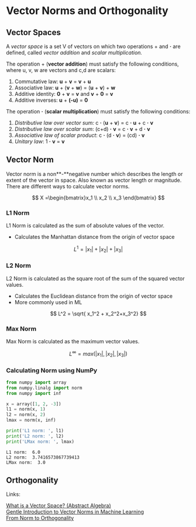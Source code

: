 # Vector Norms and Orthogonality

## Vector Spaces

 A _vector space_ is a set V of vectors on which two operations + and **·** are defined, called _vector addition_ and _scalar multiplication._

The operation + \(**vector addition**\) must satisfy the following conditions, where u, v, w are vectors and c,d are scalars:

1. Commutative law: **u** + **v** = **v** + **u**
2. Associative law:  **u** + \(**v** + **w**\) = \(**u** + **v**\) + **w**
3. Additive identity:  **0** + **v** = **v**   and   **v** + **0** = **v**
4. Additive inverses: **u** + **\(-u\)** = **0**

The operation **·** \(**scalar multiplication**\) must satisfy the following conditions:

1. _Distributive law over vector sum:_ c **·** \(**u** + **v**\) = c **·** **u** + c **·** **v**
2. _Distributive law over scalar sum_: \(c+d\) **·** **v** = c **·** **v** + d **·** **v**
3. _Associative law of scalar product_: c **·** \(d **·** **v**\) = \(cd\) **·** **v**
4. _Unitary law_: 1 **·** **v** = **v**

## Vector Norm

Vector norm is a non**-**negative number which describes the length or extent of the vector in space. Also known as vector length or magnitude. There are different ways to calculate vector norms.

$$
X =\begin{bmatrix}x_1 \\ x_2 \\ x_3 \end{bmatrix}
$$

### L1 Norm

L1 Norm is calculated as the sum of absolute values of the vector.

* Calculates the Manhattan distance from the origin of vector space

$$
L^1 = |x_1| + |x_2|+|x_3|
$$

### L2 Norm

L2 Norm is calculated as the square root of the sum of the squared vector values.

* Calculates the Euclidean distance from the origin of vector space
* More commonly used in ML

$$
L^2 = \sqrt{ x_1^2 + x_2^2+x_3^2}
$$

### Max Norm

Max Norm is calculated as the maximum vector values.

$$
L^\infty = max(|x_1| , |x_2|,|x_3|)
$$

### Calculating Norm using NumPy

```python
from numpy import array
from numpy.linalg import norm
from numpy import inf

x = array([1, 2, -3])
l1 = norm(x, 1)
l2 = norm(x, 2)
lmax = norm(x, inf)

print('L1 norm: ', l1)
print('L2 norm: ', l2)
print('LMax norm: ', lmax)
```

```text
L1 norm:  6.0
L2 norm:  3.7416573867739413
LMax norm:  3.0
```

## Orthogonality

Links:

[What is a Vector Space? \(Abstract Algebra\)  
](https://www.youtube.com/watch?v=ozwodzD5bJM)[Gentle Introduction to Vector Norms in Machine Learning  
](https://machinelearningmastery.com/vector-norms-machine-learning/)[From Norm to Orthogonality](https://towardsdatascience.com/from-norm-to-orthogonality-fundamental-mathematics-for-machine-learning-with-intuitive-examples-57bb898e69f2)

